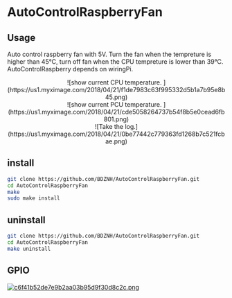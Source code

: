 # AutoControlRaspberryFan
## Usage
Auto control raspberry fan with 5V. Turn the fan when the tempreture is higher than 45°C, turn off fan when the CPU tempreture is lower than 39°C.
AutoControlRaspberry depends on wiringPi.
<div align=center>![show current CPU temperature. ](https://us1.myximage.com/2018/04/21/f1de7983c63f995332d5b1a7b95e8b45.png)</div>
<div align=center>![show current PCU temperature. ](https://us1.myximage.com/2018/04/21/cde5058264737b54f8b5e0cead6fb801.png)</div>
<div align=center>![Take the log.](https://us1.myximage.com/2018/04/21/0be77442c779363fd1268b7c521fcbae.png)</div>


## install

```bash
git clone https://github.com/BDZNH/AutoControlRaspberryFan.git
cd AutoControlRaspberryFan
make
sudo make install
```

## uninstall
```bash
git clone https://github.com/BDZNH/AutoControlRaspberryFan.git
cd AutoControlRaspberryFan
make uninstall
```
## GPIO
[![c6f41b52de7e9b2aa03b95d9f30d8c2c.png](https://us1.myximage.com/2018/04/20/c6f41b52de7e9b2aa03b95d9f30d8c2c.png)](http://shumeipai.nxez.com/raspberry-pi-pins-version-40)
